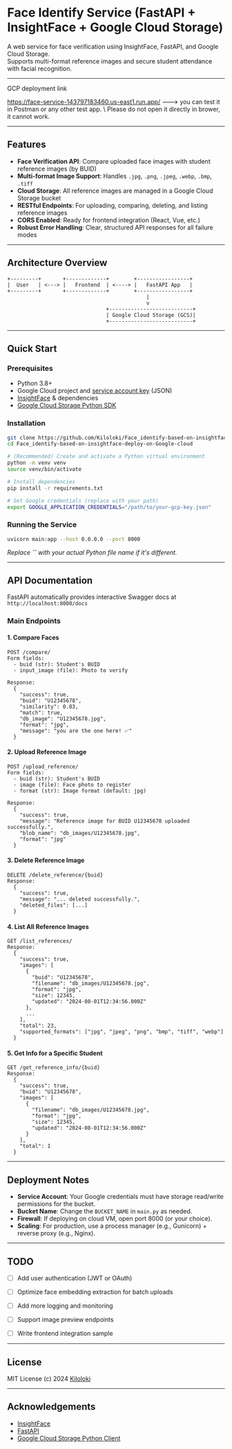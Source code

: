 # Face Identify Service (FastAPI + InsightFace + Google Cloud Storage)

&#x20; &#x20;

A web service for face verification using InsightFace, FastAPI, and Google Cloud Storage.\
Supports multi-format reference images and secure student attendance with facial recognition.

---
GCP deployment link

https://face-service-143797183460.us-east1.run.app/ ---> you can test it in Postman or any other test app. \ Please do not open it directly in brower, it cannot work.

---

## Features

- **Face Verification API**: Compare uploaded face images with student reference images (by BUID)
- **Multi-format Image Support**: Handles `.jpg`, `.png`, `.jpeg`, `.webp`, `.bmp`, `.tiff`
- **Cloud Storage**: All reference images are managed in a Google Cloud Storage bucket
- **RESTful Endpoints**: For uploading, comparing, deleting, and listing reference images
- **CORS Enabled**: Ready for frontend integration (React, Vue, etc.)
- **Robust Error Handling**: Clear, structured API responses for all failure modes

---

## Architecture Overview

```
+---------+       +-------------+        +-----------------+
|  User   | <---> |   Frontend  | <----> |   FastAPI App   |
+---------+       +-------------+        +-----------------+
                                             |
                                             v
                                +---------------------------+
                                | Google Cloud Storage (GCS)|
                                +---------------------------+
```

---

## Quick Start

### Prerequisites

- Python 3.8+
- Google Cloud project and [service account key](https://cloud.google.com/iam/docs/creating-managing-service-account-keys) (JSON)
- [InsightFace](https://github.com/deepinsight/insightface) & dependencies
- [Google Cloud Storage Python SDK](https://googleapis.dev/python/storage/latest/index.html)

### Installation

```bash
git clone https://github.com/Kiloloki/Face_identify-based-on-insightface-deploy-on-Google-cloud.git
cd Face_identify-based-on-insightface-deploy-on-Google-cloud

# (Recommended) Create and activate a Python virtual environment
python -m venv venv
source venv/bin/activate

# Install dependencies
pip install -r requirements.txt

# Set Google credentials (replace with your path)
export GOOGLE_APPLICATION_CREDENTIALS="/path/to/your-gcp-key.json"
```

### Running the Service

```bash
uvicorn main:app --host 0.0.0.0 --port 8000
```

*Replace **``** with your actual Python file name if it's different.*

---

## API Documentation

FastAPI automatically provides interactive Swagger docs at\
`http://localhost:8000/docs`

### Main Endpoints

#### 1. Compare Faces

```http
POST /compare/
Form fields:
  - buid (str): Student's BUID
  - input_image (file): Photo to verify

Response:
  {
    "success": true,
    "buid": "U12345678",
    "similarity": 0.83,
    "match": true,
    "db_image": "U12345678.jpg",
    "format": "jpg",
    "message": "you are the one here! ✅"
  }
```

#### 2. Upload Reference Image

```http
POST /upload_reference/
Form fields:
  - buid (str): Student's BUID
  - image (file): Face photo to register
  - format (str): Image format (default: jpg)

Response:
  {
    "success": true,
    "message": "Reference image for BUID U12345678 uploaded successfully.",
    "blob_name": "db_images/U12345678.jpg",
    "format": "jpg"
  }
```

#### 3. Delete Reference Image

```http
DELETE /delete_reference/{buid}
Response:
  {
    "success": true,
    "message": "... deleted successfully.",
    "deleted_files": [...]
  }
```

#### 4. List All Reference Images

```http
GET /list_references/
Response:
  {
    "success": true,
    "images": [
      {
        "buid": "U12345678",
        "filename": "db_images/U12345678.jpg",
        "format": "jpg",
        "size": 12345,
        "updated": "2024-08-01T12:34:56.000Z"
      },
      ...
    ],
    "total": 23,
    "supported_formats": ["jpg", "jpeg", "png", "bmp", "tiff", "webp"]
  }
```

#### 5. Get Info for a Specific Student

```http
GET /get_reference_info/{buid}
Response:
  {
    "success": true,
    "buid": "U12345678",
    "images": [
      {
        "filename": "db_images/U12345678.jpg",
        "format": "jpg",
        "size": 12345,
        "updated": "2024-08-01T12:34:56.000Z"
      }
    ],
    "total": 1
  }
```

---

## Deployment Notes

- **Service Account**: Your Google credentials must have storage read/write permissions for the bucket.
- **Bucket Name**: Change the `BUCKET_NAME` in `main.py` as needed.
- **Firewall**: If deploying on cloud VM, open port 8000 (or your choice).
- **Scaling**: For production, use a process manager (e.g., Gunicorn) + reverse proxy (e.g., Nginx).

---

## TODO

- [ ] Add user authentication (JWT or OAuth)
- [ ] Optimize face embedding extraction for batch uploads
- [ ] Add more logging and monitoring
- [ ] Support image preview endpoints
- [ ] Write frontend integration sample


---

## License

MIT License (c) 2024 [Kiloloki](https://github.com/Kiloloki)

---

## Acknowledgements

- [InsightFace](https://github.com/deepinsight/insightface)
- [FastAPI](https://fastapi.tiangolo.com/)
- [Google Cloud Storage Python Client](https://googleapis.dev/python/storage/latest/index.html)

